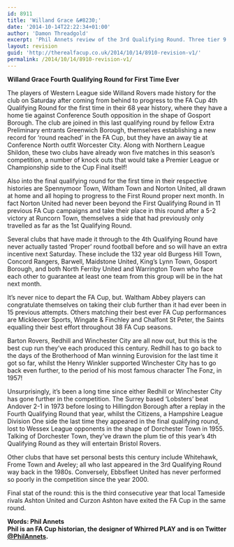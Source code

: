 ```yaml
---
id: 8911
title: 'Willand Grace &#8230;'
date: '2014-10-14T22:22:34+01:00'
author: 'Damon Threadgold'
excerpt: 'Phil Annets review of the 3rd Qualifying Round. Three tier 9 sides left!'
layout: revision
guid: 'http://therealfacup.co.uk/2014/10/14/8910-revision-v1/'
permalink: /2014/10/14/8910-revision-v1/
---
```


**Willand Grace Fourth Qualifying Round for First Time Ever**

The players of Western League side Willand Rovers made history for the club on Saturday after coming from behind to progress to the FA Cup 4th Qualifying Round for the first time in their 68 year history, where they have a home tie against Conference South opposition in the shape of Gosport Borough. The club are joined in this last qualifying round by fellow Extra Preliminary entrants Greenwich Borough, themselves establishing a new record for ‘round reached’ in the FA Cup, but they have an away tie at Conference North outfit Worcester City. Along with Northern League Shildon, these two clubs have already won five matches in this season’s competition, a number of knock outs that would take a Premier League or Championship side to the Cup Final itself!

Also into the final qualifying round for the first time in their respective histories are Spennymoor Town, Witham Town and Norton United, all drawn at home and all hoping to progress to the First Round proper next month. In fact Norton United had never been beyond the First Qualifying Round in 11 previous FA Cup campaigns and take their place in this round after a 5-2 victory at Runcorn Town, themselves a side that had previously only travelled as far as the 1st Qualifying Round.

Several clubs that have made it through to the 4th Qualifying Round have never actually tasted ‘Proper’ round football before and so will have an extra incentive next Saturday. These include the 132 year old Burgess Hill Town, Concord Rangers, Barwell, Maidstone United, King’s Lynn Town, Gosport Borough, and both North Ferriby United and Warrington Town who face each other to guarantee at least one team from this group will be in the hat next month.

It’s never nice to depart the FA Cup, but. Waltham Abbey players can congratulate themselves on taking their club further than it had ever been in 15 previous attempts. Others matching their best ever FA Cup performances are Mickleover Sports, Wingate &amp; Finchley and Chalfont St Peter, the Saints equalling their best effort throughout 38 FA Cup seasons.

Barton Rovers, Redhill and Winchester City are all now out, but this is the best cup run they’ve each produced this century. Redhill has to go back to the days of the Brotherhood of Man winning Eurovision for the last time it got so far, whilst the Henry Winkler supported Winchester City has to go back even further, to the period of his most famous character The Fonz, in 1957!

Unsurprisingly, it’s been a long time since either Redhill or Winchester City has gone further in the competition. The Surrey based ‘Lobsters’ beat Andover 2-1 in 1973 before losing to Hillingdon Borough after a replay in the Fourth Qualifying Round that year, whilst the Citizens, a Hampshire League Division One side the last time they appeared in the final qualifying round, lost to Wessex League opponents in the shape of Dorchester Town in 1955. Talking of Dorchester Town, they’ve drawn the plum tie of this year’s 4th Qualifying Round as they will entertain Bristol Rovers.

Other clubs that have set personal bests this century include Whitehawk, Frome Town and Aveley; all who last appeared in the 3rd Qualifying Round way back in the 1980s. Conversely, Ebbsfleet United has never performed so poorly in the competition since the year 2000.

Final stat of the round: this is the third consecutive year that local Tameside rivals Ashton United and Curzon Ashton have exited the FA Cup in the same round.

**Words: Phil Annets  
Phil is an FA Cup historian, the designer of Whirred PLAY and is on Twitter [@PhilAnnets](https://twitter.com/PhilAnnets).**
